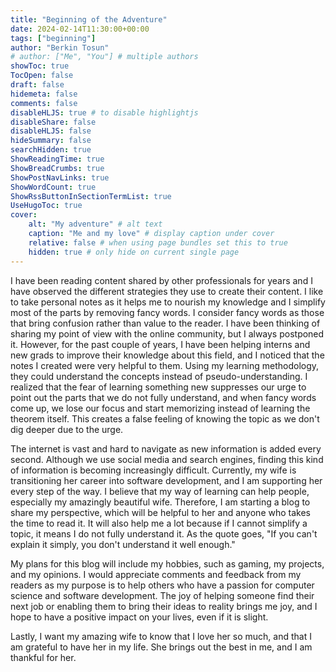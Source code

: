 ```yaml
---
title: "Beginning of the Adventure"
date: 2024-02-14T11:30:00+00:00
tags: ["beginning"]
author: "Berkin Tosun"
# author: ["Me", "You"] # multiple authors
showToc: true
TocOpen: false
draft: false
hidemeta: false
comments: false
disableHLJS: true # to disable highlightjs
disableShare: false
disableHLJS: false
hideSummary: false
searchHidden: true
ShowReadingTime: true
ShowBreadCrumbs: true
ShowPostNavLinks: true
ShowWordCount: true
ShowRssButtonInSectionTermList: true
UseHugoToc: true
cover:
    alt: "My adventure" # alt text
    caption: "Me and my love" # display caption under cover
    relative: false # when using page bundles set this to true
    hidden: true # only hide on current single page
---
```

I have been reading content shared by other professionals for years and I have observed the different strategies they use to create their content. I like to take personal notes as it helps me to nourish my knowledge and I simplify most of the parts by removing fancy words. I consider fancy words as those that bring confusion rather than value to the reader. I have been thinking of sharing my point of view with the online community, but I always postponed it. However, for the past couple of years, I have been helping interns and new grads to improve their knowledge about this field, and I noticed that the notes I created were very helpful to them. Using my learning methodology, they could understand the concepts instead of pseudo-understanding. I realized that the fear of learning something new suppresses our urge to point out the parts that we do not fully understand, and when fancy words come up, we lose our focus and start memorizing instead of learning the theorem itself. This creates a false feeling of knowing the topic as we don't dig deeper due to the urge.

The internet is vast and hard to navigate as new information is added every second. Although we use social media and search engines, finding this kind of information is becoming increasingly difficult. Currently, my wife is transitioning her career into software development, and I am supporting her every step of the way. I believe that my way of learning can help people, especially my amazingly beautiful wife. Therefore, I am starting a blog to share my perspective, which will be helpful to her and anyone who takes the time to read it. It will also help me a lot because if I cannot simplify a topic, it means I do not fully understand it. As the quote goes, "If you can't explain it simply, you don't understand it well enough."

My plans for this blog will include my hobbies, such as gaming, my projects, and my opinions. I would appreciate comments and feedback from my readers as my purpose is to help others who have a passion for computer science and software development. The joy of helping someone find their next job or enabling them to bring their ideas to reality brings me joy, and I hope to have a positive impact on your lives, even if it is slight.

Lastly, I want my amazing wife to know that I love her so much, and that I am grateful to have her in my life. She brings out the best in me, and I am thankful for her.